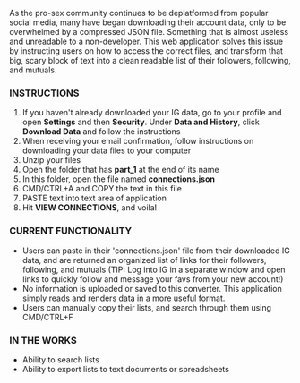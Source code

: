 
As the pro-sex community continues to be deplatformed from popular social media, many have began downloading their account data, only to be overwhelmed by a compressed JSON file. Something that is almost useless and unreadable to a non-developer. This web application solves this issue by instructing users on how to access the correct files, and transform that big, scary block of text into a clean readable list of their followers, following, and mutuals.

### INSTRUCTIONS

1. If you haven't already downloaded your IG data, go to your profile and open <b>Settings</b> and then <b>Security</b>. Under <b>Data and History</b>, click <b>Download Data</b> and follow the instructions
2. When receiving your email confirmation, follow instructions on downloading your data files to your computer
3. Unzip your files
4. Open the folder that has <b>part_1</b> at the end of its name
5. In this folder, open the file named <b>connections.json</b>
6. CMD/CTRL+A and COPY the text in this file
7. PASTE text into text area of application
8. Hit <b>VIEW CONNECTIONS</b>, and voila!

### CURRENT FUNCTIONALITY

- Users can paste in their 'connections.json' file from their downloaded IG data, and are returned an organized list of links for their followers, following, and mutuals (TIP: Log into IG in a separate window and open links to quickly follow and message your favs from your new account!)
- No information is uploaded or saved to this converter. This application simply reads and renders data in a more useful format.
- Users can manually copy their lists, and search through them using CMD/CTRL+F

### IN THE WORKS

- Ability to search lists
- Ability to export lists to text documents or spreadsheets